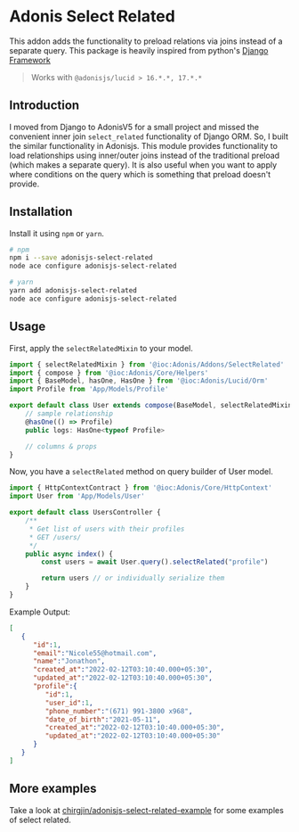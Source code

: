 # Adonis Select Related

This addon adds the functionality to preload relations via joins instead of a separate query. This package is heavily inspired from python's [Django Framework](https://www.djangoproject.com/)
> Works with `@adonisjs/lucid > 16.*.*, 17.*.*`

## Introduction

I moved from Django to AdonisV5 for a small project and missed the convenient inner join `select_related` functionality of Django ORM.
So, I built the similar functionality in Adonisjs.
This module provides functionality to load relationships using inner/outer joins instead of the traditional preload (which makes a separate query).
It is also useful when you want to apply where conditions on the query which is something that preload doesn't provide.

## Installation

Install it using `npm` or `yarn`.
```bash
# npm
npm i --save adonisjs-select-related
node ace configure adonisjs-select-related

# yarn
yarn add adonisjs-select-related
node ace configure adonisjs-select-related
```

## Usage
First, apply the `selectRelatedMixin` to your model.
```ts
import { selectRelatedMixin } from '@ioc:Adonis/Addons/SelectRelated'
import { compose } from '@ioc:Adonis/Core/Helpers'
import { BaseModel, hasOne, HasOne } from '@ioc:Adonis/Lucid/Orm'
import Profile from 'App/Models/Profile'

export default class User extends compose(BaseModel, selectRelatedMixin) {
    // sample relationship
    @hasOne(() => Profile)
    public logs: HasOne<typeof Profile>

    // columns & props
}

```

Now, you have a `selectRelated` method on query builder of User model.
```ts
import { HttpContextContract } from '@ioc:Adonis/Core/HttpContext'
import User from 'App/Models/User'

export default class UsersController {
    /**
     * Get list of users with their profiles
     * GET /users/
     */
    public async index() {
        const users = await User.query().selectRelated("profile")

        return users // or individually serialize them
    }
}
```

Example Output:
```json
[
   {
      "id":1,
      "email":"Nicole55@hotmail.com",
      "name":"Jonathon",
      "created_at":"2022-02-12T03:10:40.000+05:30",
      "updated_at":"2022-02-12T03:10:40.000+05:30",
      "profile":{
         "id":1,
         "user_id":1,
         "phone_number":"(671) 991-3800 x968",
         "date_of_birth":"2021-05-11",
         "created_at":"2022-02-12T03:10:40.000+05:30",
         "updated_at":"2022-02-12T03:10:40.000+05:30"
      }
   }
]
```


## More examples
Take a look at [chirgjin/adonisjs-select-related-example](https://github.com/chirgjin/adonisjs-select-related-example) for some examples of select related.
